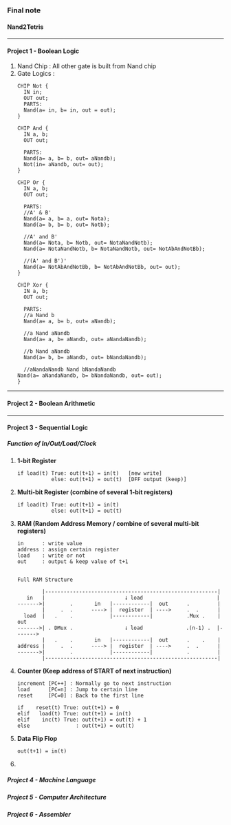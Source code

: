 ### Final note
#### Nand2Tetris

---
#### Project 1 - Boolean Logic
 1. Nand Chip : All other gate is built from Nand chip
 2. Gate Logics :
     ```
     CHIP Not {
       IN in;
       OUT out;
       PARTS: 
       Nand(a= in, b= in, out = out);
     }

     CHIP And {
       IN a, b;
       OUT out;

       PARTS:
       Nand(a= a, b= b, out= aNandb);
       Not(in= aNandb, out= out);
     }

     CHIP Or {
       IN a, b;
       OUT out;

       PARTS:
       //A' & B'
       Nand(a= a, b= a, out= Nota);
       Nand(a= b, b= b, out= Notb);

       //A' and B'
       Nand(a= Nota, b= Notb, out= NotaNandNotb);
       Nand(a= NotaNandNotb, b= NotaNandNotb, out= NotAbAndNotBb);

       //(A' and B')'
       Nand(a= NotAbAndNotBb, b= NotAbAndNotBb, out= out);
     }

     CHIP Xor {
       IN a, b;
       OUT out;

       PARTS:
       //a Nand b
       Nand(a= a, b= b, out= aNandb);

       //a Nand aNandb
       Nand(a= a, b= aNandb, out= aNandaNandb);

       //b Nand aNandb
       Nand(a= b, b= aNandb, out= bNandaNandb);

       //aNandaNandb Nand bNandaNandb
     Nand(a= aNandaNandb, b= bNandaNandb, out= out);
     }
     
     ```
     


---
#### Project 2 - Boolean Arithmetic

---
#### Project 3 - Sequential Logic

##### Function of In/Out/Load/Clock
 1. **1-bit Register**
     ```
     if load(t) True: out(t+1) = in(t)   [new write] 
                else: out(t+1) = out(t)  [DFF output (keep)]
     ```
 2. **Multi-bit Register (combine of several 1-bit registers)**  
     ```
     if load(t) True: out(t+1) = in(t)  
                else: out(t+1) = out(t)
     ```
 3. **RAM (Random Address Memory / combine of several multi-bit registers)**
     ``` 
     in      : write value
     address : assign certain register
     load    : write or not
     out     : output & keep value of t+1


     Full RAM Structure

             |--------------------------------------------------------|
        in   |                          ⭣ load                        |
     ------->|        .       in   |------------|  out      .         |
             |     .  .      ----> |  register  | ---->     .  .      |
       load  |   .    .            |------------|           .Mux .    |   out
     ------->| . DMux .                 ⭣ load              .(n-1) .  |------->
             |   .    .       in   |------------|  out      .    .    |
     address |     .  .      ----> |  register  | ---->     .  .      |
     ------->|        .            |------------|           .         |
             |--------------------------------------------------------|

     ```
 4. **Counter (Keep address of START of next instruction)**
    ```
    increment [PC++] : Normally go to next instruction
    load      [PC=n] : Jump to certain line
    reset     [PC=0] : Back to the first line

    if    reset(t) True: out(t+1) = 0
    elif   load(t) True: out(t+1) = in(t)
    elif    inc(t) True: out(t+1) = out(t) + 1
    else               : out(t+1) = out(t)
    ```

 5. **Data Flip Flop**
    ```
    out(t+1) = in(t)
    ```
 7. 
##### Project 4 - Machine Language


##### Project 5 - Computer Architecture


##### Project 6 - Assembler
